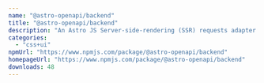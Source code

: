 ```yaml
---
name: "@astro-openapi/backend"
title: "@astro-openapi/backend"
description: "An Astro JS Server-side-rendering (SSR) requests adapter for OpenAPI Backend."
categories:
  - "css+ui"
npmUrl: "https://www.npmjs.com/package/@astro-openapi/backend"
homepageUrl: "https://www.npmjs.com/package/@astro-openapi/backend"
downloads: 48
---
```

